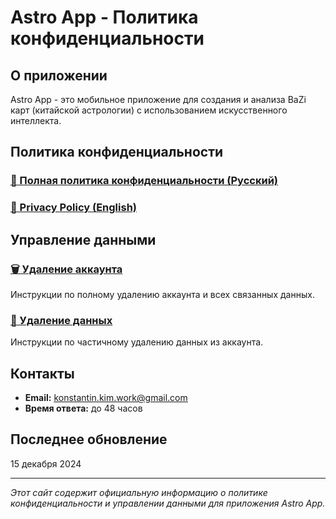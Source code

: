 # Astro App - Политика конфиденциальности

## О приложении

Astro App - это мобильное приложение для создания и анализа BaZi карт (китайской астрологии) с использованием искусственного интеллекта.

## Политика конфиденциальности

### [📄 Полная политика конфиденциальности (Русский)](privacy-policy-ru.md)
### [📄 Privacy Policy (English)](privacy-policy-en.md)

## Управление данными

### [🗑️ Удаление аккаунта](delete-account.md)
Инструкции по полному удалению аккаунта и всех связанных данных.

### [📝 Удаление данных](delete-data.md)
Инструкции по частичному удалению данных из аккаунта.

## Контакты

- **Email:** konstantin.kim.work@gmail.com
- **Время ответа:** до 48 часов

## Последнее обновление

15 декабря 2024

---

*Этот сайт содержит официальную информацию о политике конфиденциальности и управлении данными для приложения Astro App.* 